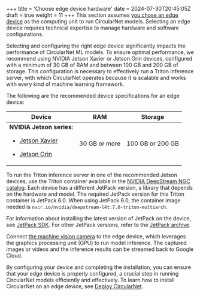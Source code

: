 +++
title = 'Choose edge device hardware'
date = 2024-07-30T20:45:05Z
draft = true
weight = 11
+++
This section assumes [you chose an edge device](../../solutions/#edge-device-deployment) as the computing unit to run CircularNet models. Selecting an edge device requires technical expertise to manage hardware and software configurations.

Selecting and configuring the right edge device significantly impacts the performance of CircularNet ML models. To ensure optimal performance, we recommend using NVIDIA Jetson Xavier or Jetson Orin devices, configured with a minimum of 30 GB of RAM and between 100 GB and 200 GB of storage. This configuration is necessary to effectively run a Triton inference server, with which CircularNet operates because it is scalable and works with every kind of machine learning framework.

The following are the recommended device specifications for an edge device:

<table>
  <thead>
    <tr>
      <th><strong>Device</strong></th>
      <th><strong>RAM</strong></th>
      <th><strong>Storage</strong></th>
    </tr>
  </thead>
  <tbody>
    <tr>
      <td><strong>NVIDIA Jetson series</strong>:<br>
<ul>
<li><a href="https://www.nvidia.com/en-us/autonomous-machines/embedded-systems/jetson-xavier-series/">Jetson Xavier</a></li>
</ul>
<ul>
<li><a href="https://www.nvidia.com/en-us/autonomous-machines/embedded-systems/jetson-orin/">Jetson Orin</a></li>
</ul>
</td>
      <td>30 GB or more</td>
      <td>100 GB or 200 GB</td>
    </tr>
  </tbody>
</table>

To run the Triton inference server in one of the recommended Jetson devices, use the Triton container available in the [NVIDIA DeepStream NGC catalog](https://catalog.ngc.nvidia.com/orgs/nvidia/containers/deepstream-l4t). Each device has a different JetPack version, a library that depends on the hardware and model. The required JetPack version for this Triton container is JetPack 6.0. When using JetPack 6.0, the container image needed is `nvcr.io/nvidia/deepstream-l4t:7.0-triton-multiarch`.

For information about installing the latest version of JetPack on the device, see [JetPack SDK](https://developer.nvidia.com/embedded/jetpack). For other JetPack versions, refer to the [JetPack archive](https://developer.nvidia.com/embedded/jetpack-archive).

Connect [the machine vision camera](../choose-camera/) to the edge device, which leverages the graphics processing unit (GPU) to run model inference. The captured images or videos and the inference results can be streamed back to Google Cloud.

By configuring your device and completing the installation, you can ensure that your edge device is properly configured, a crucial step in running CircularNet models efficiently and effectively. To learn how to install CircularNet on an edge device, see [Deploy CircularNet](../../deploy-cn/).